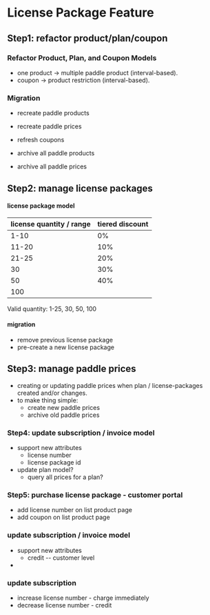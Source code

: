 # License Package Feature

## Step1: refactor product/plan/coupon

### Refactor Product, Plan, and Coupon Models

   - one product -> multiple paddle product (interval-based).
   - coupon -> product restriction (interval-based).

### Migration

  - recreate paddle products
  - recreate paddle prices
  - refresh coupons

  - archive all paddle products
  - archive all paddle prices


## Step2: manage license packages

#### license package model

| license quantity / range | tiered discount |
| ------------------------ | --------------- |
| 1-10                     | 0%              |
| 11-20                    | 10%             |
| 21-25                    | 20%             |
| 30                       | 30%             |
| 50                       | 40%             |
| 100                      |                 |

Valid quantity: 1-25, 30, 50, 100

#### migration
  - remove previous license package
  - pre-create a new license package

## Step3: manage paddle prices

  - creating or updating paddle prices when plan / license-packages created and/or changes.
  - to make thing simple:
    - create new paddle prices
    - archive old paddle prices

### Step4: update subscription / invoice model

  - support new attributes
    - license number
    - license package id
  - update plan model?
    - query all prices for a plan?

### Step5: purchase license package - customer portal

  - add license number on list product page
  - add coupon on list product page

### update subscription / invoice model

  - support new attributes
    - credit -- customer level
  -

### update subscription

  - increase license number - charge immediately
  - decrease license number - credit
